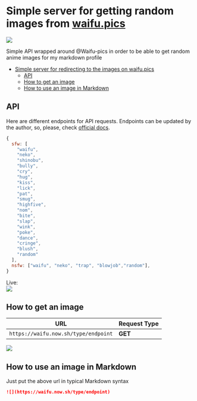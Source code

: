 # Simple server for getting random images from [waifu.pics](https://waifu.pics/)

![](https://waifu.now.sh/sfw/random)

Simple API wrapped around @Waifu-pics in order to be able to get random anime images for my markdown profile

- [Simple server for redirecting to the images on waifu.pics](#simple-server-for-redirecting-to-the-images-on-waifupics)
  - [API](#api)
  - [How to get an image](#how-to-get-an-image)
  - [How to use an image in Markdown](#how-to-use-an-image-in-markdown)

## API

Here are different endpoints for API requests. Endpoints can be updated by the author, so, please, check [official docs](https://waifu.pics/docs).

```javascript
{
  sfw: [
    "waifu",
    "neko",
    "shinobu",
    "bully",
    "cry",
    "hug",
    "kiss",
    "lick",
    "pat",
    "smug",
    "highfive",
    "nom",
    "bite",
    "slap",
    "wink",
    "poke",
    "dance",
    "cringe",
    "blush",
    "random"
  ],
  nsfw: ["waifu", "neko", "trap", "blowjob","random"],
}
```

Live:  
![](https://shot-my-url.herokuapp.com/?url=https://waifu.pics/api/endpoints)

## How to get an image

| URL                                  | Request Type |
| ------------------------------------ | ------------ |
| `https://waifu.now.sh/type/endpoint` | **GET**      |

![](https://waifu.now.sh/sfw/kiss)

## How to use an image in Markdown

Just put the above url in typical Markdown syntax

```markdown
![](https://waifu.now.sh/type/endpoint)
```
